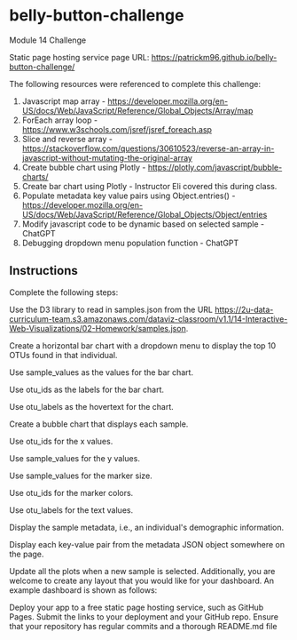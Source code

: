 # belly-button-challenge
Module 14 Challenge

Static page hosting service page URL: https://patrickm96.github.io/belly-button-challenge/

The following resources were referenced to complete this challenge:

1. Javascript map array - https://developer.mozilla.org/en-US/docs/Web/JavaScript/Reference/Global_Objects/Array/map
2. ForEach array loop - https://www.w3schools.com/jsref/jsref_foreach.asp
3. Slice and reverse array - https://stackoverflow.com/questions/30610523/reverse-an-array-in-javascript-without-mutating-the-original-array
4. Create bubble chart using Plotly - https://plotly.com/javascript/bubble-charts/
5. Create bar chart using Plotly - Instructor Eli covered this during class.
6. Populate metadata key value pairs using Object.entries() - https://developer.mozilla.org/en-US/docs/Web/JavaScript/Reference/Global_Objects/Object/entries
7. Modify javascript code to be dynamic based on selected sample - ChatGPT
8. Debugging dropdown menu population function - ChatGPT

## Instructions
Complete the following steps:

Use the D3 library to read in samples.json from the URL https://2u-data-curriculum-team.s3.amazonaws.com/dataviz-classroom/v1.1/14-Interactive-Web-Visualizations/02-Homework/samples.json.

Create a horizontal bar chart with a dropdown menu to display the top 10 OTUs found in that individual.

Use sample_values as the values for the bar chart.

Use otu_ids as the labels for the bar chart.

Use otu_labels as the hovertext for the chart.


Create a bubble chart that displays each sample.

Use otu_ids for the x values.

Use sample_values for the y values.

Use sample_values for the marker size.

Use otu_ids for the marker colors.

Use otu_labels for the text values.

Display the sample metadata, i.e., an individual's demographic information.

Display each key-value pair from the metadata JSON object somewhere on the page.

Update all the plots when a new sample is selected. Additionally, you are welcome to create any layout that you would like for your dashboard. An example dashboard is shown as follows:

Deploy your app to a free static page hosting service, such as GitHub Pages. Submit the links to your deployment and your GitHub repo. Ensure that your repository has regular commits and a thorough README.md file
